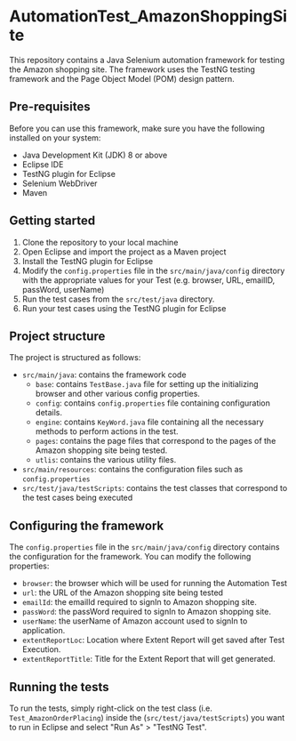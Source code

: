 # AutomationTest_AmazonShoppingSite

This repository contains a Java Selenium automation framework for testing the Amazon shopping site. The framework uses the TestNG testing framework and the Page Object Model (POM) design pattern.

## Pre-requisites

Before you can use this framework, make sure you have the following installed on your system:

- Java Development Kit (JDK) 8 or above
- Eclipse IDE
- TestNG plugin for Eclipse
- Selenium WebDriver
- Maven

## Getting started

1. Clone the repository to your local machine
2. Open Eclipse and import the project as a Maven project
3. Install the TestNG plugin for Eclipse
4. Modify the `config.properties` file in the `src/main/java/config` directory with the appropriate values for your Test (e.g. browser, URL, emailID, passWord, userName)
5. Run the test cases from the `src/test/java` directory.
6. Run your test cases using the TestNG plugin for Eclipse

## Project structure

The project is structured as follows:

- `src/main/java`: contains the framework code
  - `base`: contains `TestBase.java` file for setting up the initializing browser and other various config properties.
  - `config`: contains `config.properties` file containing configuration details.
  - `engine`: contains `KeyWord.java` file containing all the necessary methods to perform actions in the test.
  - `pages`: contains the page files that correspond to the pages of the Amazon shopping site being tested.
  - `utlis`: contains the various utility files.
- `src/main/resources`: contains the configuration files such as `config.properties`
- `src/test/java/testScripts`: contains the test classes that correspond to the test cases being executed

## Configuring the framework

The `config.properties` file in the `src/main/java/config` directory contains the configuration for the framework. You can modify the following properties:

- `browser`: the browser which will be used for running the Automation Test
- `url`: the URL of the Amazon shopping site being tested
- `emailId`: the emailId required to signIn to Amazon shopping site. 
- `passWord`: the passWord required to signIn to Amazon shopping site.
- `userName`: the userName of Amazon account used to signIn to application.
- `extentReportLoc`: Location where Extent Report will get saved after Test Execution.
- `extentReportTitle`: Title for the Extent Report that will get generated. 

## Running the tests

To run the tests, simply right-click on the test class (i.e. `Test_AmazonOrderPlacing`) inside the (`src/test/java/testScripts`) you want to run in Eclipse and select "Run As" > "TestNG Test".

